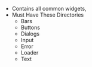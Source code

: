 - Contains all common widgets,
- Must Have These Directories
  - Bars 
  - Buttons
  - Dialogs
  - Input
  - Error
  - Loader
  - Text
  